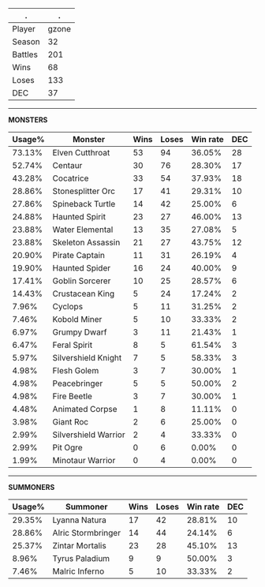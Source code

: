 .|.
|-|-
Player|gzone
Season|32
Battles|201
Wins|68
Loses|133
DEC|37

---
**MONSTERS**

Usage%|Monster|Wins|Loses|Win rate|DEC|
-|-|-|-|-|-|
73.13%|Elven Cutthroat|53|94|36.05%|28|
52.74%|Centaur|30|76|28.30%|17|
43.28%|Cocatrice|33|54|37.93%|18|
28.86%|Stonesplitter Orc|17|41|29.31%|10|
27.86%|Spineback Turtle|14|42|25.00%|6|
24.88%|Haunted Spirit|23|27|46.00%|13|
23.88%|Water Elemental|13|35|27.08%|5|
23.88%|Skeleton Assassin|21|27|43.75%|12|
20.90%|Pirate Captain|11|31|26.19%|4|
19.90%|Haunted Spider|16|24|40.00%|9|
17.41%|Goblin Sorcerer|10|25|28.57%|6|
14.43%|Crustacean King|5|24|17.24%|2|
7.96%|Cyclops|5|11|31.25%|2|
7.46%|Kobold Miner|5|10|33.33%|2|
6.97%|Grumpy Dwarf|3|11|21.43%|1|
6.47%|Feral Spirit|8|5|61.54%|3|
5.97%|Silvershield Knight|7|5|58.33%|3|
4.98%|Flesh Golem|3|7|30.00%|1|
4.98%|Peacebringer|5|5|50.00%|2|
4.98%|Fire Beetle|3|7|30.00%|1|
4.48%|Animated Corpse|1|8|11.11%|0|
3.98%|Giant Roc|2|6|25.00%|0|
2.99%|Silvershield Warrior|2|4|33.33%|0|
2.99%|Pit Ogre|0|6|0.00%|0|
1.99%|Minotaur Warrior|0|4|0.00%|0|

---
**SUMMONERS**

Usage%|Summoner|Wins|Loses|Win rate|DEC|
-|-|-|-|-|-|
29.35%|Lyanna Natura|17|42|28.81%|10|
28.86%|Alric Stormbringer|14|44|24.14%|6|
25.37%|Zintar Mortalis|23|28|45.10%|13|
8.96%|Tyrus Paladium|9|9|50.00%|3|
7.46%|Malric Inferno|5|10|33.33%|2|
